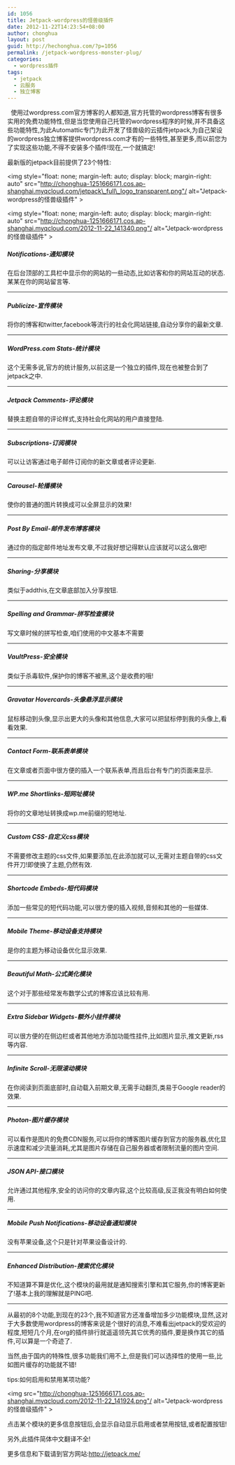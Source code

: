 ```yaml
---
id: 1056
title: Jetpack-wordpress的怪兽级插件
date: 2012-11-22T14:23:54+08:00
author: chonghua
layout: post
guid: http://hechonghua.com/?p=1056
permalink: /jetpack-wordpress-monster-plug/
categories:
  - wordpress插件
tags:
  - jetpack
  - 云服务
  - 独立博客
---
```

&nbsp; 使用过wordpress.com官方博客的人都知道,官方托管的wordpress博客有很多实用的免费功能特性,但是当您使用自己托管的wordpress程序的时候,并不具备这些功能特性,为此Automattic专门为此开发了怪兽级的云插件jetpack,为自己架设的wordpress独立博客提供wordpress.com才有的一些特性,甚至更多,而以前您为了实现这些功能,不得不安装多个插件!现在,一个就搞定!

<!--more-->

最新版的jetpack目前提供了23个特性:

<img style="float: none; margin-left: auto; display: block; margin-right: auto" src="http://chonghua-1251666171.cos.ap-shanghai.myqcloud.com/jetpack\_full\_logo_transparent.png"/ alt="Jetpack-wordpress的怪兽级插件" >

<img style="float: none; margin-left: auto; display: block; margin-right: auto" src="http://chonghua-1251666171.cos.ap-shanghai.myqcloud.com/2012-11-22_141340.png"/ alt="Jetpack-wordpress的怪兽级插件" >

##### Notifications-通知模块

在后台顶部的工具栏中显示你的网站的一些动态,比如访客和你的网站互动的状态.某某在你的网站留言等.

* * *

##### Publicize-宣传模块

将你的博客和twitter,facebook等流行的社会化网站链接,自动分享你的最新文章.

* * *

##### WordPress.com Stats-统计模块

这个无需多说,官方的统计服务,以前这是一个独立的插件,现在也被整合到了jetpack之中.

* * *

##### Jetpack Comments-评论模块

替换主题自带的评论样式,支持社会化网站的用户直接登陆.

* * *

##### Subscriptions-订阅模块

可以让访客通过电子邮件订阅你的新文章或者评论更新.

* * *

##### Carousel-轮播模块

使你的普通的图片转换成可以全屏显示的效果!

* * *

##### Post By Email-邮件发布博客模块

通过你的指定邮件地址发布文章,不过我好想记得默认应该就可以这么做吧!

* * *

##### Sharing-分享模块

类似于addthis,在文章底部加入分享按钮.

* * *

##### Spelling and Grammar-拼写检查模块

写文章时候的拼写检查,咱们使用的中文基本不需要

* * *

##### VaultPress-安全模块

类似于杀毒软件,保护你的博客不被黑,这个是收费的哦!

* * *

##### Gravatar Hovercards-头像悬浮显示模块

鼠标移动到头像,显示出更大的头像和其他信息,大家可以把鼠标停到我的头像上,看看效果.

* * *

##### Contact Form-联系表单模块

在文章或者页面中很方便的插入一个联系表单,而且后台有专门的页面来显示.

* * *

##### WP.me Shortlinks-短网址模块

将你的文章地址转换成wp.me前缀的短地址.

* * *

##### Custom CSS-自定义css模块

不需要修改主题的css文件,如果要添加,在此添加就可以,无需对主题自带的css文件开刀!即使换了主题,仍然有效.

* * *

##### Shortcode Embeds-短代码模块

添加一些常见的短代码功能,可以很方便的插入视频,音频和其他的一些媒体.

* * *

##### Mobile Theme-移动设备支持模块

是你的主题为移动设备优化显示效果.

* * *

##### Beautiful Math-公式美化模块

这个对于那些经常发布数学公式的博客应该比较有用.

* * *

##### Extra Sidebar Widgets-额外小挂件模块

可以很方便的在侧边栏或者其他地方添加功能性挂件,比如图片显示,推文更新,rss等内容.

* * *

##### Infinite Scroll-无限滚动模块

在你阅读到页面底部时,自动载入前期文章,无需手动翻页,类易于Google reader的效果.

* * *

##### Photon-图片缓存模块

可以看作是图片的免费CDN服务,可以将你的博客图片缓存到官方的服务器,优化显示速度和减少流量消耗,尤其是图片存储在自己服务器或者限制流量的图片空间.

* * *

##### JSON API-接口模块

允许通过其他程序,安全的访问你的文章内容,这个比较高级,反正我没有明白如何使用.

* * *

##### Mobile Push Notifications-移动设备通知模块

没有苹果设备,这个只是针对苹果设备设计的.

* * *

##### Enhanced Distribution-搜索优化模块

不知道算不算是优化,这个模块的最用就是通知搜索引擎和其它服务,你的博客更新了!基本上我的理解就是PING吧.

* * *

从最初的8个功能,到现在的23个,我不知道官方还准备增加多少功能模块,显然,这对于大多数使用wordpress的博客来说是个很好的消息,不难看出jetpack的受欢迎的程度,短短几个月,在org的插件排行就遥遥领先其它优秀的插件,要是换作其它的插件,可以算是一个奇迹了.

当然,由于国内的特殊性,很多功能我们用不上,但是我们可以选择性的使用一些,比如图片缓存的功能就不错!

tips:如何启用和禁用某项功能?

<img src="http://chonghua-1251666171.cos.ap-shanghai.myqcloud.com/2012-11-22_141924.png"/ alt="Jetpack-wordpress的怪兽级插件" >

点击某个模块的更多信息按钮后,会显示自动显示启用或者禁用按钮,或者配置按钮!

另外,此插件简体中文翻译不全!

更多信息和下载请到官方网站:<a title="http://jetpack.me/" href="http://jetpack.me/" target="_blank">http://jetpack.me/</a>